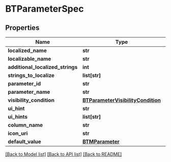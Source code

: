 # BTParameterSpec

## Properties
Name | Type | Description | Notes
------------ | ------------- | ------------- | -------------
**localized_name** | **str** |  | [optional] 
**localizable_name** | **str** |  | [optional] 
**additional_localized_strings** | **int** |  | [optional] 
**strings_to_localize** | **list[str]** |  | [optional] 
**parameter_id** | **str** |  | [optional] 
**parameter_name** | **str** |  | [optional] 
**visibility_condition** | [**BTParameterVisibilityCondition**](BTParameterVisibilityCondition.md) |  | [optional] 
**ui_hint** | **str** |  | [optional] 
**ui_hints** | **list[str]** |  | [optional] 
**column_name** | **str** |  | [optional] 
**icon_uri** | **str** |  | [optional] 
**default_value** | [**BTMParameter**](BTMParameter.md) |  | [optional] 

[[Back to Model list]](../README.md#documentation-for-models) [[Back to API list]](../README.md#documentation-for-api-endpoints) [[Back to README]](../README.md)



